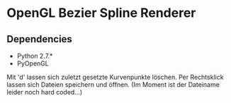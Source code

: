 OpenGL Bezier Spline Renderer
=============================

Dependencies
------------
- Python 2.7.*
- PyOpenGL


Mit 'd' lassen sich zuletzt gesetzte Kurvenpunkte löschen.
Per Rechtsklick lassen sich Dateien speichern und öffnen.
(Im Moment ist der Dateiname leider noch hard coded...)